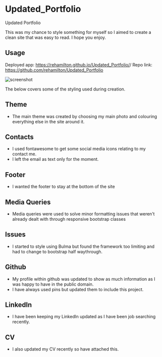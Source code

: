 # Updated_Portfolio
Updated Portfolio


This was my chance to style something for myself so I aimed to create a clean site that was easy to read. I hope you enjoy.


## Usage

Deployed app: <https://rehamilton.github.io/Updated_Portfolio/>/
Repo link: <https://github.com/rehamilton/Updated_Portfolio>

![screenshot](https://github.com/rehamilton/Updated_Portfolio/blob/master/readme_assets/site.PNG)


The below covers some of the styling used during creation.

## Theme
- The main theme was created by choosing my main photo and colouring everything else in the site around it. 

## Contacts
- I used fontawesome to get some social media icons relating to my contact me.
- I left the email as text only for the moment.

## Footer
- I wanted the footer to stay at the bottom of the site

## Media Queries
- Media queries were used to solve minor formatting issues that weren't already dealt with through responsive bootstrap classes

## Issues
- I started to style using Bulma but found the framework too limiting and had to change to bootstrap half waythrough.

## Github
- My profile within github was updated to show as much information as I was happy to have in the public domain.
- I have always used pins but updated them to include this project.

## LinkedIn
- I have been keeping my LinkedIn updated as I have been job searching recently.

## CV
- I also updated my CV recently so have attached this.
